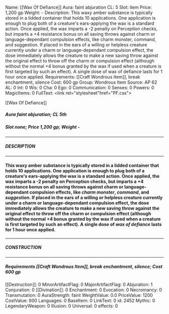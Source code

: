 Name: [[Wax Of Defiance]]
Aura: faint abjuration
CL: 5
Slot: item
Price: 1,200 gp
Weight: -
Description: This waxy amber substance is typically stored in a lidded container that holds 10 applications. One application is enough to plug both of a creature's ears-applying the wax is a standard action. Once applied, the wax imparts a -2 penalty on Perception checks, but imparts a +4 resistance bonus on all saving throws against charm or language-dependant compulsion effects, like charm monster, command, and suggestion. If placed in the ears of a willing or helpless creature currently under a charm or language-dependant compulsion effect, the dose immediately allows the creature to make a new saving throw against the original effect to throw off the charm or compulsion effect (although without the normal +4 bonus granted by the wax if used when a creature is first targeted by such an effect). A single dose of wax of defiance lasts for 1 hour once applied.
Requirements: [[Craft Wondrous Item]], break enchantment, silence
Cost: 600 gp
Group: Wondrous Item
Source: AP 62
AL: 0
Int: 0
Wis: 0
Cha: 0
Ego: 0
Communication: 0
Senses: 0
Powers: 0
MagicItems: 0
FullText: <link rel="stylesheet"href="PF.css"><div class="heading"><p class="alignleft">[[Wax Of Defiance]]</p><div style="clear: both;"></div></div><div><h5><b>Aura </b>faint abjuration; <b>CL </b>5th</h5><h5><b>Slot </b>none; <b>Price </b>1,200 gp; <b>Weight </b>-</h5></div><hr/><div><h5><b>DESCRIPTION</b></h5></div><hr/><div><h4><p>This waxy amber substance is typically stored in a lidded container that holds 10 applications. One application is enough to plug both of a creature's ears-applying the wax is a standard action. Once applied, the wax imparts a -2 penalty on Perception checks, but imparts a +4 resistance bonus on all saving throws against charm or language-dependant compulsion effects, like <i>charm monster</i>, <i>command</i>, and <i>suggestion</i>. If placed in the ears of a willing or helpless creature currently under a charm or language-dependant compulsion effect, the dose immediately allows the creature to make a new saving throw against the original effect to throw off the charm or compulsion effect (although without the normal +4 bonus granted by the wax if used when a creature is first targeted by such an effect). A single dose of <i>wax of defiance</i> lasts for 1 hour once applied.</p></h4></div><hr/><div><h5><b>CONSTRUCTION</b></h5></div><hr/><div><h5><b>Requirements </b>[[Craft Wondrous Item]], <i>break enchantment</i>, <i>silence</i>; <b>Cost </b>600 gp</h5></div>
[[Destruction]]: 0
MinorArtifactFlag: 0
MajorArtifactFlag: 0
Abjuration: 1
Conjuration: 0
[[Divination]]: 0
Enchantment: 0
Evocation: 0
Necromancy: 0
Transmutation: 0
AuraStrength: faint
WeightValue: 0.0
PriceValue: 1200
CostValue: 600
Languages: 0
BaseItem: 0
LinkText: 0
id: 2452
Mythic: 0
LegendaryWeapon: 0
Illusion: 0
Universal: 0
effects: 0
